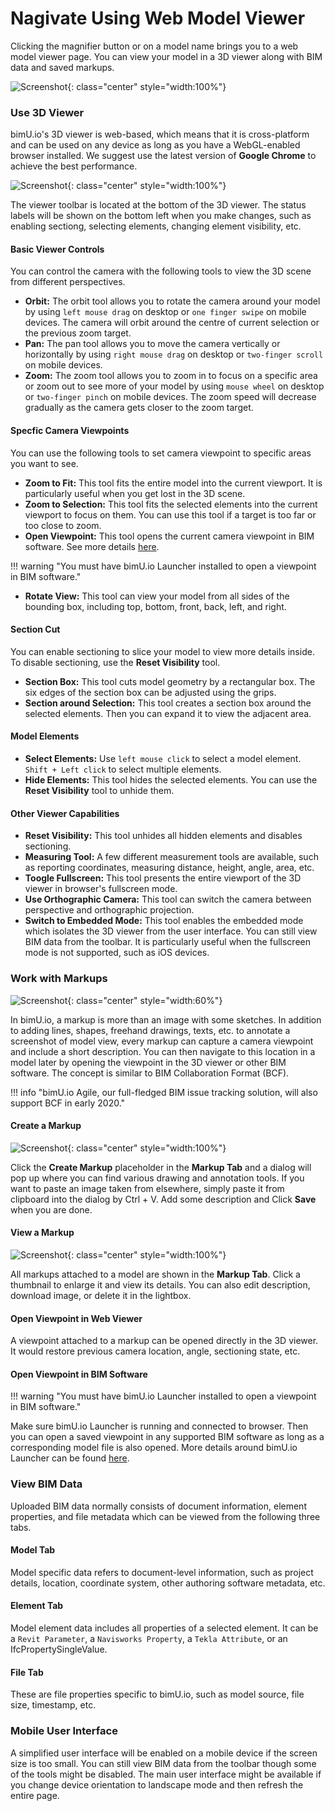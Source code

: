 # Nagivate Using Web Model Viewer

Clicking the magnifier button or on a model name brings you to a web model viewer page. You can view your model in a 3D viewer along with BIM data and saved markups.

![Screenshot](../images/viewer.png){: class="center" style="width:100%"}

### Use 3D Viewer

bimU.io's 3D viewer is web-based, which means that it is cross-platform and can be used on any device as long as you have a WebGL-enabled browser installed. We suggest use the latest version of **Google Chrome** to achieve the best performance.

![Screenshot](../images/toolbar.png){: class="center" style="width:100%"}

The viewer toolbar is located at the bottom of the 3D viewer. The status labels will be shown on the bottom left when you make changes, such as enabling sectiong, selecting elements, changing element visibility, etc.

#### Basic Viewer Controls

You can control the camera with the following tools to view the 3D scene from different perspectives.

- **Orbit:** The orbit tool allows you to rotate the camera around your model by using `left mouse drag` on desktop or `one finger swipe` on mobile devices. The camera will orbit around the centre of current selection or the previous zoom target. 
- **Pan:** The pan tool allows you to move the camera vertically or horizontally by using `right mouse drag` on desktop or `two-finger scroll` on mobile devices.
- **Zoom:** The zoom tool allows you to zoom in to focus on a specific area or zoom out to see more of your model by using `mouse wheel` on desktop or `two-finger pinch` on mobile devices. The zoom speed will decrease gradually as the camera gets closer to the zoom target.

#### Specfic Camera Viewpoints

 You can use the following tools to set camera viewpoint to specific areas you want to see.

- **Zoom to Fit:** This tool fits the entire model into the current viewport. It is particularly useful when you get lost in the 3D scene.
- **Zoom to Selection:** This tool fits the selected elements into the current viewport to focus on them. You can use this tool if a target is too far or too close to zoom. 
- **Open Viewpoint:** This tool opens the current camera viewpoint in BIM software. See more details [here](#open-viewpoint-in-bim-software).

!!! warning "You must have bimU.io Launcher installed to open a viewpoint in BIM software."

- **Rotate View:** This tool can view your model from all sides of the bounding box, including top, bottom, front, back, left, and right.

#### Section Cut

You can enable sectioning to slice your model to view more details inside. To disable sectioning, use the **Reset Visibility** tool.

- **Section Box:** This tool cuts model geometry by a rectangular box. The six edges of the section box can be adjusted using the grips.
- **Section around Selection:** This tool creates a section box around the selected elements. Then you can expand it to view the adjacent area.

#### Model Elements

- **Select Elements:** Use `left mouse click` to select a model element. `Shift + Left click` to select multiple elements.
- **Hide Elements:** This tool hides the selected elements. You can use the **Reset Visibility** tool to unhide them.

#### Other Viewer Capabilities

- **Reset Visibility:** This tool unhides all hidden elements and disables sectioning.
- **Measuring Tool:** A few different measurement tools are available, such as reporting coordinates, measuring distance, height, angle, area, etc.
- **Toogle Fullscreen:** This tool presents the entire viewport of the 3D viewer in browser's fullscreen mode.
- **Use Orthographic Camera:** This tool can switch the camera between perspective and orthographic projection.
- **Switch to Embedded Mode:** This tool enables the embedded mode which isolates the 3D viewer from the user interface. You can still view BIM data from the toolbar. It is particularly useful when the fullscreen mode is not supported, such as iOS devices.

### Work with Markups

![Screenshot](../images/markuptab.png){: class="center" style="width:60%"}

In bimU.io, a markup is more than an image with some sketches. In addition to adding lines, shapes, freehand drawings, texts, etc. to annotate a screenshot of model view, every markup can capture a camera viewpoint and include a short description. You can then navigate to this location in a model later by opening the viewpoint in the 3D viewer or other BIM software. The concept is similar to BIM Collaboration Format (BCF). 

!!! info "bimU.io Agile, our full-fledged BIM issue tracking solution, will also support BCF in early 2020."

#### Create a Markup

![Screenshot](../images/createmarkup.png){: class="center" style="width:100%"}

Click the **Create Markup** placeholder in the **Markup Tab** and a dialog will pop up where you can find various drawing and annotation tools. If you want to paste an image taken from elsewhere, simply paste it from clipboard into the dialog by Ctrl + V. Add some description and Click **Save** when you are done.

#### View a Markup

![Screenshot](../images/viewmarkup.png){: class="center" style="width:100%"}

All markups attached to a model are shown in the **Markup Tab**. Click a thumbnail to enlarge it and view its details. You can also edit description, download image, or delete it in the lightbox.

#### Open Viewpoint in Web Viewer

A viewpoint attached to a markup can be opened directly in the 3D viewer. It would restore previous camera location, angle, sectioning state, etc.

#### Open Viewpoint in BIM Software

!!! warning "You must have bimU.io Launcher installed to open a viewpoint in BIM software."

Make sure bimU.io Launcher is running and connected to browser. Then you can open a saved viewpoint in any supported BIM software as long as a corresponding model file is also opened. More details around bimU.io Launcher can be found [here](/upload-a-bim-model#install-bimuio-launcher).
		
### View BIM Data

Uploaded BIM data normally consists of document information, element properties, and file metadata which can be viewed from the following three tabs. 

#### Model Tab

Model specific data refers to document-level information, such as project details, location, coordinate system, other authoring software metadata, etc.

#### Element Tab

Model element data includes all properties of a selected element. It can be a `Revit Parameter`, a `Navisworks Property`, a `Tekla Attribute`, or an IfcPropertySingleValue. 

#### File Tab

These are file properties specific to bimU.io, such as model source, file size, timestamp, etc.

### Mobile User Interface

A simplified user interface will be enabled on a mobile device if the screen size is too small. You can still view BIM data from the toolbar though some of the tools might be disabled. The main user interface might be available if you change device orientation to landscape mode and then refresh the entire page.
